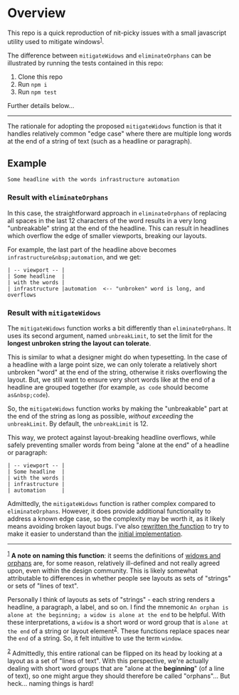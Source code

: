 # Overview

This repo is a quick reproduction of nit-picky issues with a small javascript utility used to mitigate windows<sup id="a1">[1](#f1)</sup>.

The difference between `mitigateWidows` and `eliminateOrphans` can be illustrated by running the tests contained in this repo:

1. Clone this repo
2. Run `npm i`
3. Run `npm test`

Further details below...

---

The rationale for adopting the proposed `mitigateWidows` function is that it handles relatively common "edge case" where there are multiple long words at the end of a string of text (such as a headline or paragraph).

## Example

```
Some headline with the words infrastructure automation
```

### Result with `eliminateOrphans`

In this case, the straightforward approach in `eliminateOrphans` of replacing all spaces in the last 12 characters of the word results in a very long "unbreakable" string at the end of the headline. This can result in headlines which overflow the edge of smaller viewports, breaking our layouts.

For example, the last part of the headline above becomes `infrastructure&nbsp;automation`, and we get:

```
| -- viewport -- |
| Some headline  |
| with the words |
| infrastructure |automation  <-- "unbroken" word is long, and overflows
```

### Result with `mitigateWidows`

The `mitigateWidows` function works a bit differently than `eliminateOrphans`. It uses its second argument, named `unbreakLimit`, to set the limit for the **longest unbroken string the layout can tolerate**.

This is similar to what a designer might do when typesetting. In the case of a headline with a large point size, we can only tolerate a relatively short unbroken "word" at the end of the string, otherwise it risks overflowing the layout. But, we still want to ensure very short words like at the end of a headline are grouped together (for example, `as code` should become `as&nbsp;code`).

So, the `mitigateWidows` function works by making the "unbreakable" part at the end of the string as long as possible, _without exceeding_ the `unbreakLimit`. By default, the `unbreakLimit` is 12.

This way, we protect against layout-breaking headline overflows, while safely preventing smaller words from being "alone at the end" of a headline or paragraph:

```
| -- viewport -- |
| Some headline  |
| with the words |
| infrastructure |
| automation     |
```

Admittedly, the `mitigateWidows` function is rather complex compared to `eliminateOrphans`. However, it does provide additional functionality to address a known edge case, so the complexity may be worth it, as it likely means avoiding broken layout bugs. I've also [rewritten the function](https://github.com/zchsh/widows-fns-test/blob/main/mitigate-widows.js) to try to make it easier to understand than the [initial implementation](https://github.com/hashicorp/web-components/blob/16e04333eb0e3a34908c2bbb536ad317993db097/packages/js-utils/index.js#L29).

---

<sup id="f1">[1](#a1)</sup> **A note on naming this function**: it seems the definitions of [widows and orphans](https://en.wikipedia.org/wiki/Widows_and_orphans) are, for some reason, relatively ill-defined and not really agreed upon, even within the design community. This is likely somewhat attributable to differences in whether people see layouts as sets of "strings" or sets of "lines of text".

Personally I think of layouts as sets of "strings" - each string renders a headline, a paragraph, a label, and so on. I find the mnemonic `An orphan is alone at the beginning; a widow is alone at the end` to be helpful. With these interpretations, a `widow` is a short word or word group that is `alone at the end` of a string or layout element<sup id="a2">[2](#f2)</sup>. These functions replace spaces near the `end` of a string. So, it felt intuitive to use the term `window`.

<sup id="f2">[2](#a2)</sup> Admittedly, this entire rational can be flipped on its head by looking at a layout as a set of "lines of text". With this perspective, we're actually dealing with short word groups that are "alone at the **beginning**" (of a line of text), so one might argue they should therefore be called "orphans"... But heck... naming things is hard!
